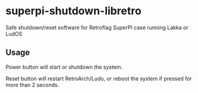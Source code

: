 # superpi-shutdown-libretro

Safe shutdown/reset software for Retroflag SuperPI case running Lakka or LudOS


## Usage

Power button will start or shutdown the system.

Reset button will restart RetroArch/Ludo, or reboot the system if pressed for more than 2 seconds.
